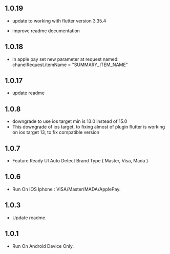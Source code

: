 ## 1.0.19

* update to working with flutter version 3.35.4

* improve readme documentation

## 1.0.18

* in apple pay set new parameter at request named: chanelRequest.itemName = "SUMMARY_ITEM_NAME"  

## 1.0.17

* update readme

## 1.0.8

* downgrade to use ios target min is 13.0 instead of 15.0
* This downgrade of ios target, to fixing almost of plugin flutter is working on ios target 13, 
  to fix compatible version

## 1.0.7

* Feature Ready UI Auto Detect Brand Type ( Master, Visa, Mada )

## 1.0.6

* Run On IOS Iphone : VISA/Master/MADA/ApplePay.

## 1.0.3

* Update readme.

## 1.0.1

* Run On Android Device Only.
